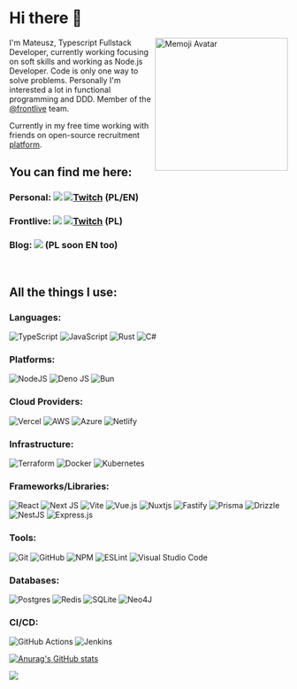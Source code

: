 # Hi there 👋

<img align="right" width="240" height="240" src="https://user-images.githubusercontent.com/28492390/193411289-7074329c-e579-4f6b-abe5-2c2c141e3a1d.PNG" alt="Memoji Avatar"/>

I'm Mateusz, Typescript Fullstack Developer, currently working focusing on soft skills and working as Node.js Developer. Code is only one way to solve problems. Personally I'm interested a lot in functional programming and DDD. Member of the [@frontlive](https://github.com/Frontlive) team.

Currently in my free time working with friends on open-source recruitment [platform](https://github.com/recruitex/recruitex).

## You can find me here:

### Personal: <a href="https://www.linkedin.com/in/mateusz-stepaniuk-46653b188">![](https://img.shields.io/badge/LinkedIn-0077B5?style=for-the-badge&logo=linkedin&logoColor=white)</a> <a href="https://twitch.tv/stepeusz">![Twitch](https://img.shields.io/badge/Twitch-%239146FF.svg?style=for-the-badge&logo=Twitch&logoColor=white)</a> (PL/EN)

### Frontlive: <a href="https://discord.gg/TYtscR7FEJ">![](https://img.shields.io/badge/Discord-5865F2?style=for-the-badge&logo=discord&logoColor=white)</a> <a href="https://twitch.tv/frontlivepl">![Twitch](https://img.shields.io/badge/Twitch-%239146FF.svg?style=for-the-badge&logo=Twitch&logoColor=white)</a> (PL)

### Blog: <a href="https://blogeusz.pl/">![](https://img.shields.io/badge/blog-blogeusz-green)</a> (PL soon EN too)

<br/>

## All the things I use:

### Languages:

![TypeScript](https://img.shields.io/badge/typescript-%23007ACC.svg?style=for-the-badge&logo=typescript&logoColor=white)
![JavaScript](https://img.shields.io/badge/javascript-%23323330.svg?style=for-the-badge&logo=javascript&logoColor=%23F7DF1E)
![Rust](https://img.shields.io/badge/rust-%23000000.svg?style=for-the-badge&logo=rust&logoColor=white)
![C#](https://img.shields.io/badge/c%23-%23239120.svg?style=for-the-badge&logo=csharp&logoColor=white)

### Platforms:

![NodeJS](https://img.shields.io/badge/node.js-6DA55F?style=for-the-badge&logo=node.js&logoColor=white)
![Deno JS](https://img.shields.io/badge/deno%20js-000000?style=for-the-badge&logo=deno&logoColor=white)
![Bun](https://img.shields.io/badge/Bun-%23000000.svg?style=for-the-badge&logo=bun&logoColor=white)

### Cloud Providers:

![Vercel](https://img.shields.io/badge/vercel-%23000000.svg?style=for-the-badge&logo=vercel&logoColor=white)
![AWS](https://img.shields.io/badge/AWS-%23FF9900.svg?style=for-the-badge&logo=amazon-aws&logoColor=white)
![Azure](https://img.shields.io/badge/azure-%230072C6.svg?style=for-the-badge&logo=microsoftazure&logoColor=white)
![Netlify](https://img.shields.io/badge/netlify-%23000000.svg?style=for-the-badge&logo=netlify&logoColor=#00C7B7)

### Infrastructure:

![Terraform](https://img.shields.io/badge/terraform-%235835CC.svg?style=for-the-badge&logo=terraform&logoColor=white)
![Docker](https://img.shields.io/badge/docker-%230db7ed.svg?style=for-the-badge&logo=docker&logoColor=white)
![Kubernetes](https://img.shields.io/badge/kubernetes-%23326ce5.svg?style=for-the-badge&logo=kubernetes&logoColor=white)

### Frameworks/Libraries:

![React](https://img.shields.io/badge/react-%2320232a.svg?style=for-the-badge&logo=react&logoColor=%2361DAFB)
![Next JS](https://img.shields.io/badge/Next-black?style=for-the-badge&logo=next.js&logoColor=white)
![Vite](https://img.shields.io/badge/vite-%23646CFF.svg?style=for-the-badge&logo=vite&logoColor=white)
![Vue.js](https://img.shields.io/badge/vuejs-%2335495e.svg?style=for-the-badge&logo=vuedotjs&logoColor=%234FC08D)
![Nuxtjs](https://img.shields.io/badge/Nuxt-002E3B?style=for-the-badge&logo=nuxtdotjs&logoColor=#00DC82)
![Fastify](https://img.shields.io/badge/fastify-%23000000.svg?style=for-the-badge&logo=fastify&logoColor=white)
![Prisma](https://img.shields.io/badge/Prisma-3982CE?style=for-the-badge&logo=Prisma&logoColor=white)
![Drizzle](https://img.shields.io/badge/Drizzle-C5F74F?logo=drizzle&logoColor=000&style=for-the-badge)
![NestJS](https://img.shields.io/badge/nestjs-%23E0234E.svg?style=for-the-badge&logo=nestjs&logoColor=white)
![Express.js](https://img.shields.io/badge/express.js-%23404d59.svg?style=for-the-badge&logo=express&logoColor=%2361DAFB)

### Tools:

![Git](https://img.shields.io/badge/git-%23F05033.svg?style=for-the-badge&logo=git&logoColor=white)
![GitHub](https://img.shields.io/badge/github-%23121011.svg?style=for-the-badge&logo=github&logoColor=white)
![NPM](https://img.shields.io/badge/NPM-%23000000.svg?style=for-the-badge&logo=npm&logoColor=white)
![ESLint](https://img.shields.io/badge/ESLint-4B3263?style=for-the-badge&logo=eslint&logoColor=white)
![Visual Studio Code](https://img.shields.io/badge/Visual%20Studio%20Code-0078d7.svg?style=for-the-badge&logo=visual-studio-code&logoColor=white)

### Databases:

![Postgres](https://img.shields.io/badge/postgres-%23316192.svg?style=for-the-badge&logo=postgresql&logoColor=white)
![Redis](https://img.shields.io/badge/redis-%23DD0031.svg?style=for-the-badge&logo=redis&logoColor=white)
![SQLite](https://img.shields.io/badge/sqlite-%2307405e.svg?style=for-the-badge&logo=sqlite&logoColor=white)
![Neo4J](https://img.shields.io/badge/Neo4j-008CC1?style=for-the-badge&logo=neo4j&logoColor=white)

### CI/CD:

![GitHub Actions](https://img.shields.io/badge/github%20actions-%232671E5.svg?style=for-the-badge&logo=githubactions&logoColor=white)
![Jenkins](https://img.shields.io/badge/jenkins-%232C5263.svg?style=for-the-badge&logo=jenkins&logoColor=white)

[![Anurag's GitHub stats](https://github-readme-stats.vercel.app/api?username=stepaniukm)](https://github.com/anuraghazra/github-readme-stats)

<!-- [![Top Langs](https://github-readme-stats.vercel.app/api/top-langs/?username=stepaniukm)](https://github.com/anuraghazra/github-readme-stats) -->

![](https://komarev.com/ghpvc/?username=stepaniukm)

